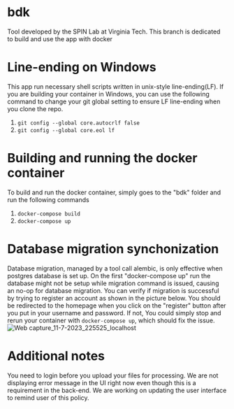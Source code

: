 # bdk
Tool developed by the SPIN Lab at Virginia Tech. This branch is dedicated to build and use the app with docker

# Line-ending on Windows
This app run necessary shell scripts written in unix-style line-ending(LF). If you are building your container in Windows, you can use the following command to change your git global setting to ensure LF line-ending when you clone the repo. 
1) `git config --global core.autocrlf false`
2) `git config --global core.eol lf`

# Building and running the docker container
To build and run the docker container, simply goes to the "bdk" folder and run the following commands
1) `docker-compose build`
2) `docker-compose up`

# Database migration synchonization
Database migration, managed by a tool call alembic, is only effective when postgres database is set up. On the first "docker-compose up" run the database might not be setup while migration command is issued, causing an no-op for database migration. You can verify if migration is successful by trying to register an account as shown in the picture below. You should be redirected to the homepage when you click on the "register" button after you put in your username and password. If not, You could simply stop and rerun your container with `docker-compose up`, which should fix the issue.
![Web capture_11-7-2023_225525_localhost](https://github.com/spin-vt/bdk/assets/36636157/ee39f6f8-7bc6-4a21-9d78-40dee3c2f706)

# Additional notes
You need to login before you upload your files for processing. We are not displaying error message in the UI right now even though this is a requirement in the back-end. We are working on updating the user interface to remind user of this policy. 
